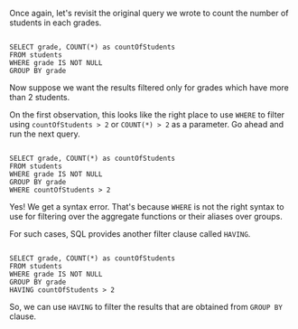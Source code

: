 Once again, let's revisit the original query we wrote to count the number of students in each grades.

<codeblock language="sql" dbName="students1.db" type="lesson">
<code>
SELECT grade, COUNT(*) as countOfStudents
FROM students
WHERE grade IS NOT NULL
GROUP BY grade
</code>
</codeblock>

Now suppose we want the results filtered only for grades which have more than 2 students.

On the first observation, this looks like the right place to use `WHERE` to filter using `countOfStudents > 2` or `COUNT(*) > 2` as a parameter. Go ahead and run the next query.

<codeblock language="sql" dbName="students1.db" type="lesson">
<code>
SELECT grade, COUNT(*) as countOfStudents
FROM students
WHERE grade IS NOT NULL
GROUP BY grade
WHERE countOfStudents > 2
</code>
</codeblock>

Yes! We get a syntax error. That's because `WHERE` is not the right syntax to use for filtering over the aggregate functions or their aliases over groups.

For such cases, SQL provides another filter clause called `HAVING`.

<codeblock language="sql" dbName="students1.db" type="lesson">
<code>
SELECT grade, COUNT(*) as countOfStudents
FROM students
WHERE grade IS NOT NULL
GROUP BY grade
HAVING countOfStudents > 2
</code>
</codeblock>

So, we can use `HAVING` to filter the results that are obtained from `GROUP BY` clause.